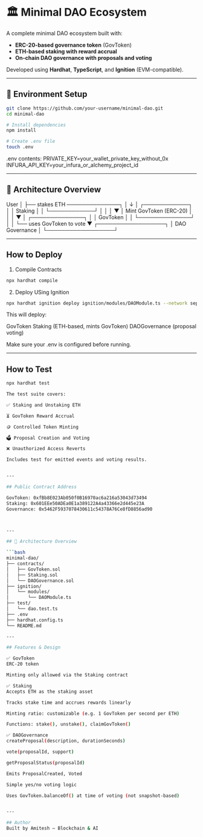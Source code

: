 # 🏛️ Minimal DAO Ecosystem

A complete minimal DAO ecosystem built with:

- **ERC-20-based governance token** (GovToken)
- **ETH-based staking with reward accrual**
- **On-chain DAO governance with proposals and voting**

Developed using **Hardhat**, **TypeScript**, and **Ignition** (EVM-compatible).

---

## 🔧 Environment Setup

```bash
git clone https://github.com/your-username/minimal-dao.git
cd minimal-dao

# Install dependencies
npm install

# Create .env file
touch .env
```


.env contents:
PRIVATE_KEY=your_wallet_private_key_without_0x
INFURA_API_KEY=your_infura_or_alchemy_project_id


---

## 🔧 Architecture Overview


User
 │
 ├── stakes ETH ──────────────┐
 │                            ↓
 │                     ┌────────────┐
 │                     │  Staking   │
 │                     └────────────┘
 │                             │
 │                             ▼
 │                    Mint GovToken (ERC-20)
 │                             │
 │                             ▼
 │                    ┌──────────────┐
 │                    │  GovToken    │
 │                    └──────────────┘
 │                             │
 └── uses GovToken to vote     ▼
                       ┌──────────────────┐
                       │ DAO Governance   │
                       └──────────────────┘

---

## How to Deploy

1. Compile Contracts

```bash
npx hardhat compile
```

2. Deploy USing Ignition

```bash
npx hardhat ignition deploy ignition/modules/DAOModule.ts --network sepolia
```

This will deploy:

GovToken
Staking (ETH-based, mints GovToken)
DAOGovernance (proposal voting)

Make sure your .env is configured before running.

---

## How to Test

```bash
npx hardhat test

The test suite covers:

✅ Staking and Unstaking ETH

⏳ GovToken Reward Accrual

🪙 Controlled Token Minting

🗳️ Proposal Creation and Voting

❌ Unauthorized Access Reverts

Includes test for emitted events and voting results.


---

## Public Contract Address

GovToken: 0xfBb8E023Ab050f0B16970ac6a216a53043d73494
Staking: 0x601EEe50ADEa0E1a389122A4a43366e2d445e23A
Governance: 0x5462F5937078430611c54378A76Ce8fD8856ad90



---

## 🔧 Architecture Overview

```bash
minimal-dao/
├── contracts/
│   ├── GovToken.sol
│   ├── Staking.sol
│   └── DAOGovernance.sol
├── ignition/
│   └── modules/
│       └── DAOModule.ts
├── test/
│   └── dao.test.ts
├── .env
├── hardhat.config.ts
└── README.md

---

## Features & Design

✅ GovToken
ERC-20 token

Minting only allowed via the Staking contract

✅ Staking
Accepts ETH as the staking asset

Tracks stake time and accrues rewards linearly

Minting ratio: customizable (e.g. 1 GovToken per second per ETH)

Functions: stake(), unstake(), claimGovToken()

✅ DAOGovernance
createProposal(description, durationSeconds)

vote(proposalId, support)

getProposalStatus(proposalId)

Emits ProposalCreated, Voted

Simple yes/no voting logic

Uses GovToken.balanceOf() at time of voting (not snapshot-based)


---

## Author
Built by Amitesh — Blockchain & AI